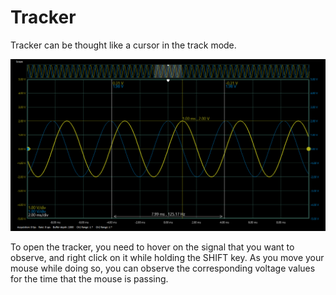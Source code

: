 # Tracker

Tracker can be thought like a cursor in the track mode.

![](../../../../../.gitbook/assets/image%20%2823%29.png)

To open the tracker, you need to hover on the signal that you want to observe, and right click on it while holding the SHIFT key. As you move your mouse while doing so, you can observe the corresponding voltage values for the time that the mouse is passing. 

